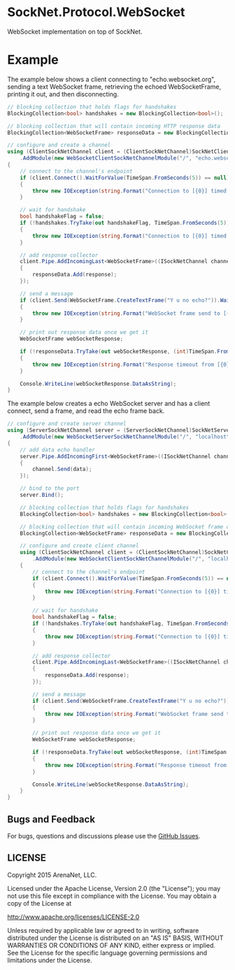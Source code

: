 SockNet.Protocol.WebSocket
=====
WebSocket implementation on top of SockNet.

Example
==========
The example below shows a client connecting to "echo.websocket.org", sending a text WebSocket frame, retrieving the echoed WebSocketFrame, printing it out, and then disconnecting.

```csharp
// blocking collection that holds flags for handshakes
BlockingCollection<bool> handshakes = new BlockingCollection<bool>();

// blocking collection that will contain incoming HTTP response data
BlockingCollection<WebSocketFrame> responseData = new BlockingCollection<WebSocketFrame>();

// configure and create a channel
using (ClientSockNetChannel client = (ClientSockNetChannel)SockNetClient.Create(new IPEndPoint(Dns.GetHostEntry("echo.websocket.org").AddressList[0], 80))
    .AddModule(new WebSocketClientSockNetChannelModule("/", "echo.websocket.org", (ISockNetChannel channel) => { handshakes.Add(true); })))
{
    // connect to the channel's endpoint
    if (client.Connect().WaitForValue(TimeSpan.FromSeconds(5)) == null)
    {
        throw new IOException(string.Format("Connection to [{0}] timed out.", client.RemoteEndpoint));
    }

    // wait for handshake
    bool handshakeFlag = false;
    if (!handshakes.TryTake(out handshakeFlag, TimeSpan.FromSeconds(5)) || !handshakeFlag)
    {
        throw new IOException(string.Format("Connection to [{0}] timed out.", client.RemoteEndpoint));
    }

    // add response collector
    client.Pipe.AddIncomingLast<WebSocketFrame>((ISockNetChannel channel, ref WebSocketFrame response) =>
    {
        responseData.Add(response);
    });

    // send a message
    if (client.Send(WebSocketFrame.CreateTextFrame("Y u no echo?")).WaitForValue(TimeSpan.FromSeconds(5)) == null)
    {
        throw new IOException(string.Format("WebSocket frame send to [{0}] timed out.", client.RemoteEndpoint));
    }

    // print out response data once we get it
    WebSocketFrame webSocketResponse;

    if (!responseData.TryTake(out webSocketResponse, (int)TimeSpan.FromSeconds(5).TotalMilliseconds))
    {
        throw new IOException(string.Format("Response timeout from [{0}].", client.RemoteEndpoint));
    }

    Console.WriteLine(webSocketResponse.DataAsString);
}
```

The example below creates a echo WebSocket server and has a client connect, send a frame, and read the echo frame back.

```csharp
// configure and create server channel
using (ServerSockNetChannel server = (ServerSockNetChannel)SockNetServer.Create(new IPEndPoint(IPAddress.Any, 0))
    .AddModule(new WebSocketServerSockNetChannelModule("/", "localhost")))
{
    // add data echo handler
    server.Pipe.AddIncomingFirst<WebSocketFrame>((ISockNetChannel channel, ref WebSocketFrame data) =>
    {
        channel.Send(data);
    });

    // bind to the port
    server.Bind();

    // blocking collection that holds flags for handshakes
    BlockingCollection<bool> handshakes = new BlockingCollection<bool>();

    // blocking collection that will contain incoming WebSocket frame data
    BlockingCollection<WebSocketFrame> responseData = new BlockingCollection<WebSocketFrame>();

    // configure and create client channel
    using (ClientSockNetChannel client = (ClientSockNetChannel)SockNetClient.Create(new IPEndPoint(IPAddress.Parse("127.0.0.1"), server.LocalEndpoint.Port))
        .AddModule(new WebSocketClientSockNetChannelModule("/", "localhost", (ISockNetChannel channel) => { handshakes.Add(true); })))
    {
        // connect to the channel's endpoint
        if (client.Connect().WaitForValue(TimeSpan.FromSeconds(5)) == null)
        {
            throw new IOException(string.Format("Connection to [{0}] timed out.", client.RemoteEndpoint));
        }

        // wait for handshake
        bool handshakeFlag = false;
        if (!handshakes.TryTake(out handshakeFlag, TimeSpan.FromSeconds(5)) || !handshakeFlag)
        {
            throw new IOException(string.Format("Connection to [{0}] timed out.", client.RemoteEndpoint));
        }

        // add response collector
        client.Pipe.AddIncomingLast<WebSocketFrame>((ISockNetChannel channel, ref WebSocketFrame response) =>
        {
            responseData.Add(response);
        });

        // send a message
        if (client.Send(WebSocketFrame.CreateTextFrame("Y u no echo?")).WaitForValue(TimeSpan.FromSeconds(5)) == null)
        {
            throw new IOException(string.Format("WebSocket frame send to [{0}] timed out.", client.RemoteEndpoint));
        }

        // print out response data once we get it
        WebSocketFrame webSocketResponse;

        if (!responseData.TryTake(out webSocketResponse, (int)TimeSpan.FromSeconds(5).TotalMilliseconds))
        {
            throw new IOException(string.Format("Response timeout from [{0}].", client.RemoteEndpoint));
        }

        Console.WriteLine(webSocketResponse.DataAsString);
    }
}
```

## Bugs and Feedback

For bugs, questions and discussions please use the [GitHub Issues](https://github.com/ArenaNet/SockNet/issues).

## LICENSE

Copyright 2015 ArenaNet, LLC.

Licensed under the Apache License, Version 2.0 (the "License");
you may not use this file except in compliance with the License.
You may obtain a copy of the License at

<http://www.apache.org/licenses/LICENSE-2.0>

Unless required by applicable law or agreed to in writing, software
distributed under the License is distributed on an "AS IS" BASIS,
WITHOUT WARRANTIES OR CONDITIONS OF ANY KIND, either express or implied.
See the License for the specific language governing permissions and
limitations under the License.
